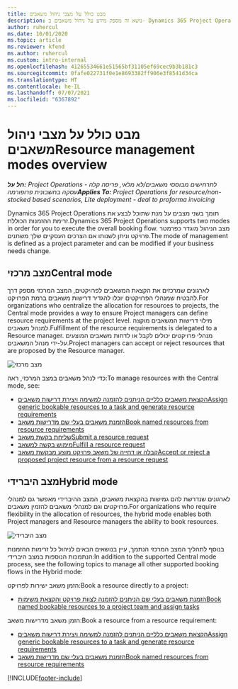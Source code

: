 ```yaml
---
title: מבט כולל על מצבי ניהול משאבים
description: נושא זה מספק מידע על ניהול משאבים ב- Dynamics 365 Project Operations.
author: ruhercul
ms.date: 10/01/2020
ms.topic: article
ms.reviewer: kfend
ms.author: ruhercul
ms.custom: intro-internal
ms.openlocfilehash: 41265534661e51565bf31105ef69cec9b3b181c3
ms.sourcegitcommit: 0fafe022731f0e1e8693382ff906e3f8541d34ca
ms.translationtype: HT
ms.contentlocale: he-IL
ms.lasthandoff: 07/07/2021
ms.locfileid: "6367892"
---
```

# <a name="resource-management-modes-overview"></a><span data-ttu-id="e817f-103">מבט כולל על מצבי ניהול משאבים</span><span class="sxs-lookup"><span data-stu-id="e817f-103">Resource management modes overview</span></span>

<span data-ttu-id="e817f-104">_**חל על:** Project Operations לתרחישים מבוססי משאבים/לא מלאי, פריסה קלה - עסקה בחשבונית פרופורמה_</span><span class="sxs-lookup"><span data-stu-id="e817f-104">_**Applies To:** Project Operations for resource/non-stocked based scenarios, Lite deployment - deal to proforma invoicing_</span></span>


<span data-ttu-id="e817f-105">Dynamics 365 Project Operations תומך בשני מצבים על מנת שתוכל לבצע את זרימת ההזמנות הכוללת.</span><span class="sxs-lookup"><span data-stu-id="e817f-105">Dynamics 365 Project Operations supports two modes in order for you to execute the overall booking flow.</span></span> <span data-ttu-id="e817f-106">מצב הניהול מוגדר כפרמטר פרויקט וניתן לשנותו אם הצרכים העסקיים שלך משתנים.</span><span class="sxs-lookup"><span data-stu-id="e817f-106">The mode of management is defined as a project parameter and can be modified if your business needs change.</span></span>    

## <a name="central-mode"></a><span data-ttu-id="e817f-107">מצב מרכזי</span><span class="sxs-lookup"><span data-stu-id="e817f-107">Central mode</span></span>
<span data-ttu-id="e817f-108">לארגונים שמרכזים את הקצאת המשאבים לפרויקטים, המצב המרכזי מספק דרך להבטיח שמנהלי הפרויקטים יוכלו להגדיר דרישות משאבים ברמת הפרויקט.</span><span class="sxs-lookup"><span data-stu-id="e817f-108">For organizations who centralize the allocation for resources to projects, the Central mode provides a way to ensure Project managers can define resource requirements at the project level.</span></span> <span data-ttu-id="e817f-109">מילוי דרישות המשאבים מוקצה למנהל משאבים.</span><span class="sxs-lookup"><span data-stu-id="e817f-109">Fulfillment of the resource requirements is delegated to a Resource manager.</span></span> <span data-ttu-id="e817f-110">מנהלי פרויקטים יכולים לקבל או לדחות משאבים המוצעים על-ידי מנהל המשאבים.</span><span class="sxs-lookup"><span data-stu-id="e817f-110">Project managers can accept or reject resources that are proposed by the Resource manager.</span></span>

![מצב מרכזי](./media/resource-management-central.png)

<span data-ttu-id="e817f-112">כדי לנהל משאבים במצב המרכזי, ראה:</span><span class="sxs-lookup"><span data-stu-id="e817f-112">To manage resources with the Central mode, see:</span></span>

- [<span data-ttu-id="e817f-113">הקצאת משאבים כלליים הניתנים להזמנה למשימה ויצירת דרישות משאבים</span><span class="sxs-lookup"><span data-stu-id="e817f-113">Assign generic bookable resources to a task and generate resource requirements</span></span>](/dynamics365/project-service/assign-generic-bookable-resource)
- [<span data-ttu-id="e817f-114">הזמנת משאבים בעלי שם מדרישות משאב</span><span class="sxs-lookup"><span data-stu-id="e817f-114">Book named resources from resource requirements</span></span>](/dynamics365/project-service/book-named-resource)
- [<span data-ttu-id="e817f-115">שליחת בקשת משאב</span><span class="sxs-lookup"><span data-stu-id="e817f-115">Submit a resource request</span></span>](/dynamics365/project-service/submit-resource-request)
- [<span data-ttu-id="e817f-116">מימוש בקשה למשאב</span><span class="sxs-lookup"><span data-stu-id="e817f-116">Fulfill a resource request</span></span>](/dynamics365/project-service/resource-management-fulfill-requests)
- [<span data-ttu-id="e817f-117">קבלה או דחייה של משאב פרויקט מוצע מבקשת משאב</span><span class="sxs-lookup"><span data-stu-id="e817f-117">Accept or reject a proposed project resource from a resource request</span></span>](/dynamics365/project-service/accept-reject-proposed-resource)

## <a name="hybrid-mode"></a><span data-ttu-id="e817f-118">מצב היברידי</span><span class="sxs-lookup"><span data-stu-id="e817f-118">Hybrid mode</span></span>
<span data-ttu-id="e817f-119">לארגונים שנדרשת להם גמישות בהקצאת משאבים, המצב ההיברידי מאפשר גם למנהלי פרויקטים וגם למנהלי משאבים להזמין משאבים.</span><span class="sxs-lookup"><span data-stu-id="e817f-119">For organizations who require flexibility in the allocation of resources, the hybrid mode enables both Project managers and Resource managers the ability to book resources.</span></span>

![מצב היברידי](./media/resource-management-hybrid.png)

<span data-ttu-id="e817f-121">בנוסף לתהליך המצב המרכזי הנתמך, עיין בנושאים הבאים לניהול כל זרימות ההזמנות הנתמכות הנוספות במצב היברידי:</span><span class="sxs-lookup"><span data-stu-id="e817f-121">In addition to the supported Central mode process, see the following topics to manage all other supported booking flows in the Hybrid mode:</span></span>

<span data-ttu-id="e817f-122">הזמן משאב ישירות לפרויקט:</span><span class="sxs-lookup"><span data-stu-id="e817f-122">Book a resource directly to a project:</span></span>
- [<span data-ttu-id="e817f-123">הזמנת משאבים בעלי שם הניתנים להזמנה לצוות פרויקט והקצאת משימות</span><span class="sxs-lookup"><span data-stu-id="e817f-123">Book named bookable resources to a project team and assign tasks</span></span>](/dynamics365/project-service/assign-named-bookable-resource)

<span data-ttu-id="e817f-124">הזמן משאב מדרישות משאב:</span><span class="sxs-lookup"><span data-stu-id="e817f-124">Book a resource from a resource requirement:</span></span>
- [<span data-ttu-id="e817f-125">הקצאת משאבים כלליים הניתנים להזמנה למשימה ויצירת דרישות משאבים</span><span class="sxs-lookup"><span data-stu-id="e817f-125">Assign generic bookable resources to a task and generate resource requirements</span></span>](/dynamics365/project-service/assign-generic-bookable-resource)
- [<span data-ttu-id="e817f-126">הזמנת משאבים בעלי שם מדרישות משאב</span><span class="sxs-lookup"><span data-stu-id="e817f-126">Book named resources from resource requirements</span></span>](/dynamics365/project-service/book-named-resource)


[!INCLUDE[footer-include](../includes/footer-banner.md)]